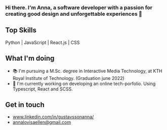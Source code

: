 
### Hi there. I'm Anna, a software developer with a passion for creating good design and unforgettable experiences 🦖 ###

## Top Skills ## 
Python | JavaScript | React.js | CSS

## What I'm doing ##
- 📚 I'm pursuing a M.Sc. degree in Interactive Media Technology, at KTH Royal Institute of Technology. (Graduation june 2022) 
- 🌱 I'm currently working on developing an online tech-porfolio. Using Typescript, React and SCSS. 

## Get in touch ##
- www.linkedin.com/in/gustavssonanna/
- annalovisaellen@gmail.com
<!--
**annagustavsson/annagustavsson** is a ✨ _special_ ✨ repository because its `README.md` (this file) appears on your GitHub profile.

Here are some ideas to get you started:

- 🔭 I’m currently working on ...
- 🌱 I’m currently learning ...
- 👯 I’m looking to collaborate on ...
- 🤔 I’m looking for help with ...
- 💬 Ask me about ...
- 📫 How to reach me: ...
- 😄 Pronouns: ...
- ⚡ Fun fact: ...
-->
